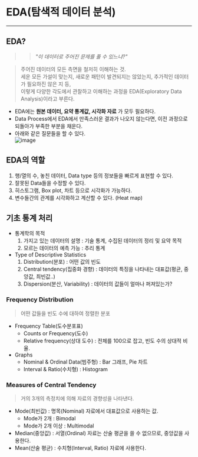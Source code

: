 # EDA(탐색적 데이터 분석)
---
## EDA?
>> _"이 데이터로 주어진 문제를 풀 수 있느냐?"_  

> 주어진 데이터의 모든 측면을 철저히 이해하는 것.  
> 세운 모든 가설이 맞는지, 새로운 패턴이 발견되지는 않았는지, 추가적인 데이터가 필요하진 않은 지 등,  
> 이렇게 다양한 각도에서 관찰하고 이해하는 과정을 EDA(Exploratory Data Analysis)이라고 부른다.  

- EDA에는 __원본 데이터, 요약 통계값, 시각화 자료__ 가 모두 필요하다.
- Data Process에서 EDA에서 만족스러운 결과가 나오지 않는다면, 이전 과정으로 되돌아가 부족한 부분을 채운다.
- 아래와 같은 질문들을 할 수 있다.  
![image](https://user-images.githubusercontent.com/71700079/158737440-7f2bcb57-725c-4cf2-8496-d6cfb5559b5f.png)  

## EDA의 역할
1. 행/열의 수, 놓친 데이터, Data type 등의 정보들을 빠르게 표현할 수 있다.
2. 잘못된 Data들을 수정할 수 있다.
3. 히스토그램, Box plot, 차트 등으로 시각화가 가능하다.
4. 변수들간의 관계를 시각화하고 계산할 수 있다. (Heat map)

## 기초 통계 처리
- 통계학의 목적
  1. 가지고 있는 데이터의 설명 : 기술 통계, 수집된 데이터의 정리 및 요약 목적
  2. 모르는 데이터의 예측 가능 : 추리 통계
- Type of Descriptive Statistics
  1. Distribution(분포) : 어떤 값의 빈도
  2. Central tendency(집중화 경향) : 데이터의 특징을 나타내는 대표값(평균, 중앙값, 최빈값..)
  3. Dispersion(분산, Variability) : 데이터의 값들이 얼마나 퍼져있는가?

### Frequency Distribution
> 어떤 값들을 빈도 수에 대하여 정렬한 분포  
- Frequency Table(도수분포표)
  - Counts or Frequency(도수)
  - Relative frequency(상대 도수) : 전체를 100으로 잡고, 빈도 수의 상대적 비율.
- Graphs
  - Nominal & Ordinal Data(범주형) : Bar 그래프, Pie 차트
  - Interval & Ratio(수치형) : Histogram

### Measures of Central Tendency
> 거의 3개의 측정치에 의해 자료의 경향성을 나타낸다.  
- Mode(최빈값) : 명목(Nominal) 자료에서 대표값으로 사용하는 값.
  - Mode가 2개 : Bimodal
  - Mode가 2개 이상 : Multimodal
- Median(중앙값) : 서열(Ordinal) 자료는 산술 평균을 쓸 수 없으므로, 중앙값을 사용한다.
- Mean(산술 평균) : 수치형(Interval, Ratio) 자료에 사용한다.
